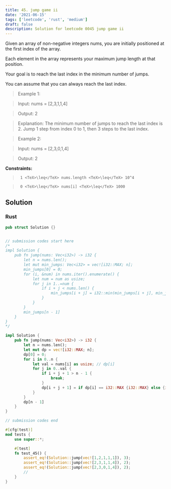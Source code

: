 ```yaml
---
title: 45. jump game ii
date: '2021-06-15'
tags: ['leetcode', 'rust', 'medium']
draft: false
description: Solution for leetcode 0045 jump game ii
---
```


 

  Given an array of non-negative integers nums, you are initially positioned at the first index of the array.

  Each element in the array represents your maximum jump length at that position.

  Your goal is to reach the last index in the minimum number of jumps.

  You can assume that you can always reach the last index.

   

 >   Example 1:

  

 >   Input: nums <TeX>=</TeX> [2,3,1,1,4]

 >   Output: 2

 >   Explanation: The minimum number of jumps to reach the last index is 2. Jump 1 step from index 0 to 1, then 3 steps to the last index.

  

 >   Example 2:

  

 >   Input: nums <TeX>=</TeX> [2,3,0,1,4]

 >   Output: 2

  

   

  **Constraints:**

  

 >   	1 <TeX>\leq</TeX> nums.length <TeX>\leq</TeX> 10^4

 >   	0 <TeX>\leq</TeX> nums[i] <TeX>\leq</TeX> 1000


## Solution
### Rust
```rust
pub struct Solution {}


// submission codes start here
/*
impl Solution {
    pub fn jump(nums: Vec<i32>) -> i32 {
        let n = nums.len();
        let mut min_jumps: Vec<i32> = vec![i32::MAX; n];
        min_jumps[0] = 0;
        for (i, &num) in nums.iter().enumerate() {
            let num = num as usize;
            for j in 1..=num {
                if i + j < nums.len() {
                    min_jumps[i + j] = i32::min(min_jumps[i + j], min_jumps[i] + 1);
                }
            }
        }
        min_jumps[n - 1]
    }
}
*/

impl Solution {
    pub fn jump(nums: Vec<i32>) -> i32 {
        let n = nums.len();
        let mut dp = vec![i32::MAX; n];
        dp[0] = 0;
        for i in 0..n {
            let val = nums[i] as usize; // dp[i]
            for j in 0..val {
                if i + j + 1 > n - 1 {
                    break;
                }
                dp[i + j + 1] = if dp[i] == i32::MAX {i32::MAX} else {i32::min(dp[i + j + 1], dp[i] + 1)};
            }
        }
        dp[n - 1]
    }
}

// submission codes end

#[cfg(test)]
mod tests {
    use super::*;

    #[test]
    fn test_45() {
        assert_eq!(Solution::jump(vec![1,2,1,1,1]), 3);
        assert_eq!(Solution::jump(vec![2,3,1,1,4]), 2);
        assert_eq!(Solution::jump(vec![2,3,0,1,4]), 2);
        //
    }
}

```
